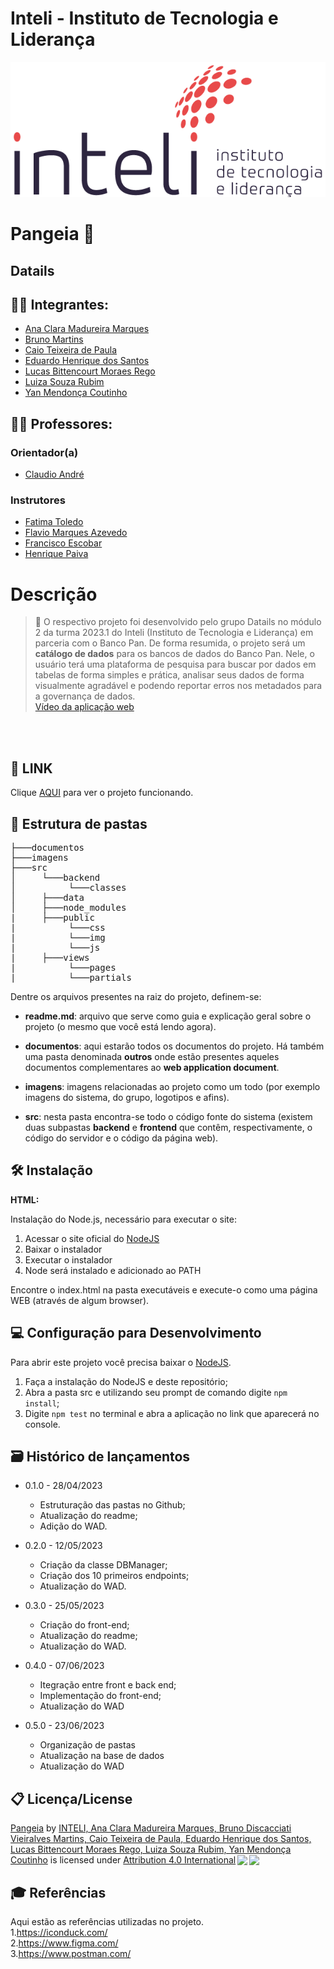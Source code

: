 # Inteli - Instituto de Tecnologia e Liderança 


<p align="center">
<a href= "https://www.inteli.edu.br/"><img src="/imagens/inteli.png" alt="Inteli - Instituto de Tecnologia e Liderança" border="0"></a>
</p>
</p>

# Pangeia 📝
## Datails
## 🧑‍🎓 Integrantes: 
   - <a href="https://www.linkedin.com/in/ana-clara-madureira-marques/">Ana Clara Madureira Marques
     </a> <br>
   - <a href="https://www.linkedin.com/in/bruno-martins-2b6742269/">Bruno Martins</a><br>
   - <a href="https://www.linkedin.com/in/caio-paula-36b187264/">Caio Teixeira de Paula </a><br>
   - <a href="http://linkedin.com/in/eduardo-henrique-dos-santos-8b24451b8">Eduardo Henrique dos Santos</a><br>
   - <a href="https://www.linkedin.com/in/lucas-rego-90469a271/">Lucas Bittencourt Moraes Rego</a><br>
   - <a href="https://www.linkedin.com/in/luiza-rubim/">Luiza Souza Rubim</a><br>
   - <a href="https://www.linkedin.com/in/yan-m-coutinho/"> Yan Mendonça Coutinho </a><br>

## :teacher: Professores:
### Orientador(a) 
- <a href="https://www.linkedin.com/in/claudio-andr%C3%A9-64911a1b5/">Claudio André</a>
### Instrutores
- <a href="https://www.linkedin.com/in/fatima-toledo/">Fatima Toledo</a>
- <a href="https://www.linkedin.com/in/flaviomarquesazevedo/">Flavio Marques Azevedo</a> 
- <a href="https://www.linkedin.com/in/francisco-escobar/">Francisco Escobar</a> 
- <a href="https://www.linkedin.com/in/henrique-mohallem-paiva-6854b460/">Henrique Paiva</a>

# Descrição 
> 📜 O respectivo projeto foi desenvolvido pelo grupo Datails no módulo 2 da turma 2023.1 do Inteli (Instituto de Tecnologia e Liderança) em parceria com o Banco Pan. De forma resumida, o projeto será um <strong>catálogo de dados</strong> para os bancos de dados do Banco Pan. Nele, o usuário terá uma plataforma de pesquisa para buscar por dados em tabelas de forma simples e prática, analisar seus dados de forma visualmente agradável e podendo reportar erros nos metadados para a governança de dados.<br>
<a href="https://drive.google.com/file/d/1UNkJucp1afdtywji5wxdM7Y1-ZHzNiw2/view?usp=sharing"> Vídeo da aplicação web</a> 


<br><br>

## 📝 LINK

Clique <a href="">AQUI</a> para ver o projeto funcionando.

## 📁 Estrutura de pastas

<pre>
├───documentos
├───imagens   
├───src
│     └───backend
│          └───classes
│     ├───data
│     ├───node_modules
|     ├───public
|          └───css
|          └───img
|          └───js
|     ├───views
|          └───pages
|          └───partials
</pre>

Dentre os arquivos presentes na raiz do projeto, definem-se:

- <b>readme.md</b>: arquivo que serve como guia e explicação geral sobre o projeto (o mesmo que você está lendo agora).

- <b>documentos</b>: aqui estarão todos os documentos do projeto. Há também uma pasta denominada <b>outros</b> onde estão presentes aqueles documentos complementares ao <b>web application document</b>.

- <b>imagens</b>: imagens relacionadas ao projeto como um todo (por exemplo imagens do sistema, do grupo, logotipos e afins).

- <b>src</b>: nesta pasta encontra-se todo o código fonte do sistema (existem duas subpastas <b>backend</b> e <b>frontend</b> que contêm, respectivamente, o código do servidor e o código da página web).
## 🛠 Instalação

<b>HTML:</b>

Instalação do Node.js, necessário para executar o site:
   1. Acessar o site oficial do <a href="https://nodejs.org/en">NodeJS</a>
   2. Baixar o instalador
   3. Executar o instalador
   4. Node será instalado e adicionado ao PATH
 
Encontre o index.html na pasta executáveis e execute-o como uma página WEB (através de algum browser).

## 💻 Configuração para Desenvolvimento

Para abrir este projeto você precisa baixar o <a href="https://nodejs.org/en">NodeJS</a>.

1. Faça a instalação do NodeJS e deste repositório;
2. Abra a pasta src e utilizando seu prompt de comando digite <code>npm install</code>;
3. Digite <code>npm test</code> no terminal e abra a aplicação no link que aparecerá no console.

## 🗃 Histórico de lançamentos

* 0.1.0 - 28/04/2023
    * Estruturação das pastas no Github;
    * Atualização do readme;
    * Adição do WAD.
 
 * 0.2.0 - 12/05/2023
    * Criação da classe DBManager;
    * Criação dos 10 primeiros endpoints;
    * Atualização do WAD.
    
 * 0.3.0 - 25/05/2023
    * Criação do front-end;
    * Atualização do readme;
    * Atualização do WAD.

 * 0.4.0 - 07/06/2023
    * Itegração entre front e back end;
    * Implementação do front-end;
    * Atualização do WAD
  
 * 0.5.0 - 23/06/2023
    * Organização de pastas
    * Atualização na base de dados
    * Atualização do WAD


## 📋 Licença/License
<p xmlns:cc="http://creativecommons.org/ns#" xmlns:dct="http://purl.org/dc/terms/"><a property="dct:title" rel="cc:attributionURL" href="https://github.com/2023M2T9-Inteli/projeto4">Pangeia</a> by <a rel="cc:attributionURL dct:creator" property="cc:attributionName" href="https://github.com/2023M2T9-Inteli/projeto4">INTELI, Ana Clara Madureira Marques, Bruno Discacciati Vieiralves Martins, Caio Teixeira de Paula, Eduardo Henrique dos Santos, Lucas Bittencourt Moraes Rego, Luiza Souza Rubim, Yan Mendonça Coutinho</a> is licensed under <a href="http://creativecommons.org/licenses/by/4.0/?ref=chooser-v1" target="_blank" rel="license noopener noreferrer" style="display:inline-block;">Attribution 4.0 International<img style="height:22px!important;margin-left:3px;vertical-align:text-bottom;" src="https://mirrors.creativecommons.org/presskit/icons/cc.svg?ref=chooser-v1"><img style="height:22px!important;margin-left:3px;vertical-align:text-bottom;" src="https://mirrors.creativecommons.org/presskit/icons/by.svg?ref=chooser-v1"></a></p>


## 🎓 Referências
Aqui estão as referências utilizadas no projeto. <br>
1.https://iconduck.com/ <br>
2.https://www.figma.com/ <br>
3.https://www.postman.com/ <br>
